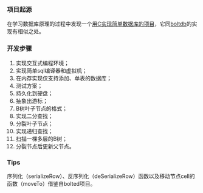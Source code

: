 ### 项目起源
在学习数据库原理的过程中发现一个[用C实现简单数据库的项目](https://cstack.github.io/db_tutorial/)，它同[boltdb](https://github.com/boltdb/bolt)的实现有相似之处。

### 开发步骤
1. 实现交互式编程环境；
2. 实现简单sql编译器和虚拟机；
3. 在内存实现仅支持添加、单表的数据库；
4. 测试方案；
5. 持久化到硬盘；
6. 抽象出游标；
7. B树叶子节点的格式；
8. 实现二分查找；
9. 分裂叶子节点；
10. 实现递归查找；
11. 扫描一棵多层的B树；
12. 分裂节点后更新父节点。

### Tips
序列化（serializeRow）、反序列化（deSerializeRow）函数以及移动节点cell的函数（moveTo）借鉴自bolted项目。